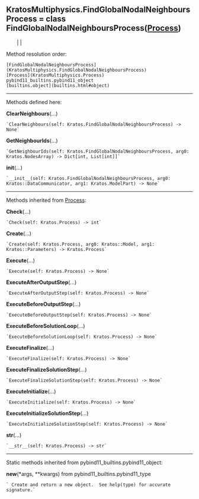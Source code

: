   
**KratosMultiphysics.FindGlobalNodalNeighboursProcess** = class
FindGlobalNodalNeighboursProcess([Process](KratosMultiphysics.Process))  
---  
`    `|   |

Method resolution order:

    [FindGlobalNodalNeighboursProcess](KratosMultiphysics.FindGlobalNodalNeighboursProcess)
    [Process](KratosMultiphysics.Process)
    pybind11_builtins.pybind11_object
    [builtins.object](builtins.html#object)

* * *

Methods defined here:  

**ClearNeighbours**(...)

    `ClearNeighbours(self: Kratos.FindGlobalNodalNeighboursProcess) -> None`

**GetNeighbourIds**(...)

    `GetNeighbourIds(self: Kratos.FindGlobalNodalNeighboursProcess, arg0: Kratos.NodesArray) -> Dict[int, List[int]]`

**__init__**(...)

    `__init__(self: Kratos.FindGlobalNodalNeighboursProcess, arg0: Kratos::DataCommunicator, arg1: Kratos.ModelPart) -> None`

* * *

Methods inherited from [Process](KratosMultiphysics.Process):  

**Check**(...)

    `Check(self: Kratos.Process) -> int`

**Create**(...)

    `Create(self: Kratos.Process, arg0: Kratos::Model, arg1: Kratos::Parameters) -> Kratos.Process`

**Execute**(...)

    `Execute(self: Kratos.Process) -> None`

**ExecuteAfterOutputStep**(...)

    `ExecuteAfterOutputStep(self: Kratos.Process) -> None`

**ExecuteBeforeOutputStep**(...)

    `ExecuteBeforeOutputStep(self: Kratos.Process) -> None`

**ExecuteBeforeSolutionLoop**(...)

    `ExecuteBeforeSolutionLoop(self: Kratos.Process) -> None`

**ExecuteFinalize**(...)

    `ExecuteFinalize(self: Kratos.Process) -> None`

**ExecuteFinalizeSolutionStep**(...)

    `ExecuteFinalizeSolutionStep(self: Kratos.Process) -> None`

**ExecuteInitialize**(...)

    `ExecuteInitialize(self: Kratos.Process) -> None`

**ExecuteInitializeSolutionStep**(...)

    `ExecuteInitializeSolutionStep(self: Kratos.Process) -> None`

**__str__**(...)

    `__str__(self: Kratos.Process) -> str`

* * *

Static methods inherited from pybind11_builtins.pybind11_object:  

**__new__**(*args, **kwargs) from pybind11_builtins.pybind11_type

    ` Create and return a new object.  See help(type) for accurate signature.`

